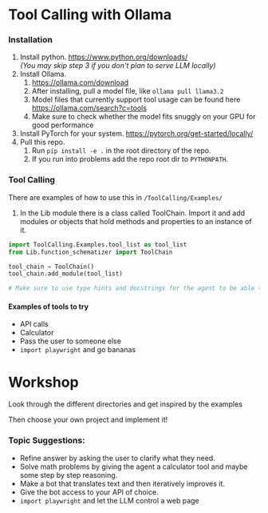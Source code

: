 # Tool Calling with Ollama

### Installation
1. Install python. https://www.python.org/downloads/
   <br>_(You may skip step 3 if you don't plan to serve LLM locally)_
2. Install Ollama. 
   1. https://ollama.com/download 
   2. After installing, pull a model file, like `ollama pull llama3.2`
   3. Model files that currently support tool usage can be found here https://ollama.com/search?c=tools
   4. Make sure to check whether the model fits snuggly on your GPU for good performance
3. Install PyTorch for your system. https://pytorch.org/get-started/locally/
4. Pull this repo.
   1. Run `pip install -e .` in the root directory of the repo.
   2. If you run into problems add the repo root dir to `PYTHONPATH`.

### Tool Calling
There are examples of how to use this in `/ToolCalling/Examples/`
1. In the Lib module there is a class called ToolChain. Import it and add modules or objects that hold methods and properties to an instance of it.

```python
import ToolCalling.Examples.tool_list as tool_list
from Lib.function_schematizer import ToolChain

tool_chain = ToolChain()
tool_chain.add_module(tool_list)

# Make sure to use type hints and docstrings for the agent to be able to understand them
```

#### Examples of tools to try
- API calls
- Calculator
- Pass the user to someone else
- `import playwright` and go bananas


# Workshop

Look through the different directories and get inspired by the examples

Then choose your own project and implement it!


### Topic Suggestions:

- Refine answer by asking the user to clarify what they need.
- Solve math problems by giving the agent a calculator tool and maybe some step by step reasoning.
- Make a bot that translates text and then iteratively improves it.
- Give the bot access to your API of choice.
- `import playwright` and let the LLM control a web page
